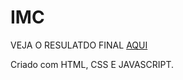 # IMC

VEJA O RESULATDO FINAL [AQUI](https://janainacustodio.github.io/imc/)
 
Criado com HTML, CSS E JAVASCRIPT.

